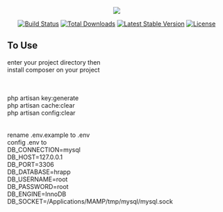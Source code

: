 <p align="center"><img src="https://laravel.com/assets/img/components/logo-laravel.svg"></p>

<p align="center">
<a href="https://travis-ci.org/laravel/framework"><img src="https://travis-ci.org/laravel/framework.svg" alt="Build Status"></a>
<a href="https://packagist.org/packages/laravel/framework"><img src="https://poser.pugx.org/laravel/framework/d/total.svg" alt="Total Downloads"></a>
<a href="https://packagist.org/packages/laravel/framework"><img src="https://poser.pugx.org/laravel/framework/v/stable.svg" alt="Latest Stable Version"></a>
<a href="https://packagist.org/packages/laravel/framework"><img src="https://poser.pugx.org/laravel/framework/license.svg" alt="License"></a>
</p>

## To Use
<p>
enter your project directory then<br> 
install composer on your project<br><br><br>


php artisan key:generate<br>
php artisan cache:clear<br>
php artisan config:clear<br>
<br><br>
rename .env.example to .env<br>
config .env to  <br>
    DB_CONNECTION=mysql<br>
    DB_HOST=127.0.0.1<br>
    DB_PORT=3306<br>
    DB_DATABASE=hrapp<br>
    DB_USERNAME=root<br>
    DB_PASSWORD=root<br>
    DB_ENGINE=InnoDB<br>
    DB_SOCKET=/Applications/MAMP/tmp/mysql/mysql.sock<br> 
    </p>
